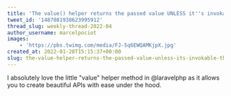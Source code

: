 ```yaml
---
title: 'The value() helper returns the passed value UNLESS it''s invokable — then it first calls it'
tweet_id: '1487081938623995912'
thread_slug: weekly-thread-2022-04
author_username: marcelpociot
images:
    - 'https://pbs.twimg.com/media/FJ-5q6EWQAMKjpX.jpg'
created_at: 2022-01-28T15:15:37+00:00
slug: the-value-helper-returns-the-passed-value-unless-its-invokable-then-it-first-calls-it
---
```

I absolutely love the little "value" helper method in @laravelphp as it allows you to create beautiful APIs with ease under the hood.